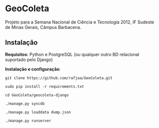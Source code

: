 GeoColeta
=========

Projeto para a Semana Nacional de Ciência e Tecnologia 2012, IF Sudeste de Minas Gerais, Câmpus Barbacena.


Instalação
----------

__Requisitos__: Python e PostgreSQL (ou qualquer outro BD relacional suportado pelo Django)

__Instalação e configuração__:

`git clone https://github.com/rafjaa/GeoColeta.git`

`sudo pip install -r requirements.txt`

`cd GeoColeta/geocoleta-django`

`./manage.py syncdb`

`./manage.py loaddata dump.json`

`./manage.py runserver`
